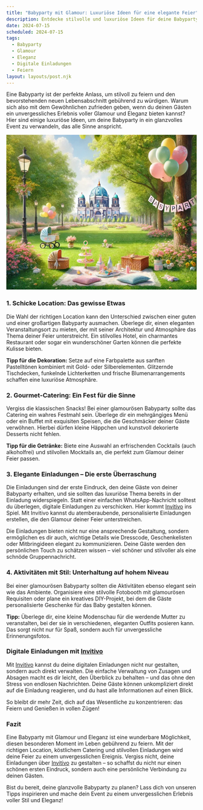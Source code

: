 ```yaml
---
title: "Babyparty mit Glamour: Luxuriöse Ideen für eine elegante Feier"
description: Entdecke stilvolle und luxuriöse Ideen für deine Babyparty, die den besonderen Moment gebührend feiern – inklusive Tipps für persönliche digitale Einladungen, die den Glamour perfekt unterstreichen.
date: 2024-07-15
scheduled: 2024-07-15
tags:
  - Babyparty
  - Glamour
  - Eleganz
  - Digitale Einladungen
  - Feiern
layout: layouts/post.njk
---
```


Eine Babyparty ist der perfekte Anlass, um stilvoll zu feiern und den bevorstehenden neuen Lebensabschnitt gebührend zu würdigen. Warum sich also mit dem Gewöhnlichen zufrieden geben, wenn du deinen Gästen ein unvergessliches Erlebnis voller Glamour und Eleganz bieten kannst? Hier sind einige luxuriöse Ideen, um deine Babyparty in ein glanzvolles Event zu verwandeln, das alle Sinne anspricht.

![Glamouröse Babyparty](/img/picnic-park.webp)

### 1. **Schicke Location: Das gewisse Etwas**

Die Wahl der richtigen Location kann den Unterschied zwischen einer guten und einer großartigen Babyparty ausmachen. Überlege dir, einen eleganten Veranstaltungsort zu mieten, der mit seiner Architektur und Atmosphäre das Thema deiner Feier unterstreicht. Ein stilvolles Hotel, ein charmantes Restaurant oder sogar ein wunderschöner Garten können die perfekte Kulisse bieten.

**Tipp für die Dekoration:** Setze auf eine Farbpalette aus sanften Pastelltönen kombiniert mit Gold- oder Silberelementen. Glitzernde Tischdecken, funkelnde Lichterketten und frische Blumenarrangements schaffen eine luxuriöse Atmosphäre.

### 2. **Gourmet-Catering: Ein Fest für die Sinne**

Vergiss die klassischen Snacks! Bei einer glamourösen Babyparty sollte das Catering ein wahres Festmahl sein. Überlege dir ein mehrgängiges Menü oder ein Buffet mit exquisiten Speisen, die die Geschmäcker deiner Gäste verwöhnen. Hierbei dürfen kleine Häppchen und kunstvoll dekorierte Desserts nicht fehlen.

**Tipp für die Getränke:** Biete eine Auswahl an erfrischenden Cocktails (auch alkoholfrei) und stilvollen Mocktails an, die perfekt zum Glamour deiner Feier passen.

### 3. **Elegante Einladungen – Die erste Überraschung**

Die Einladungen sind der erste Eindruck, den deine Gäste von deiner Babyparty erhalten, und sie sollten das luxuriöse Thema bereits in der Einladung widerspiegeln. Statt einer einfachen WhatsApp-Nachricht solltest du überlegen, digitale Einladungen zu verschicken. Hier kommt [Invitivo](https://invitivo.com) ins Spiel. Mit Invitivo kannst du atemberaubende, personalisierte Einladungen erstellen, die den Glamour deiner Feier unterstreichen.

Die Einladungen bieten nicht nur eine ansprechende Gestaltung, sondern ermöglichen es dir auch, wichtige Details wie Dresscode, Geschenkelisten oder Mitbringideen elegant zu kommunizieren. Deine Gäste werden den persönlichen Touch zu schätzen wissen – viel schöner und stilvoller als eine schnöde Gruppennachricht.

### 4. **Aktivitäten mit Stil: Unterhaltung auf hohem Niveau**

Bei einer glamourösen Babyparty sollten die Aktivitäten ebenso elegant sein wie das Ambiente. Organisiere eine stilvolle Fotobooth mit glamourösen Requisiten oder plane ein kreatives DIY-Projekt, bei dem die Gäste personalisierte Geschenke für das Baby gestalten können.

**Tipp:** Überlege dir, eine kleine Modenschau für die werdende Mutter zu veranstalten, bei der sie in verschiedenen, eleganten Outfits posieren kann. Das sorgt nicht nur für Spaß, sondern auch für unvergessliche Erinnerungsfotos.

### **Digitale Einladungen mit [Invitivo](https://invitivo.com/create)**

Mit [Invitivo](https://invitivo.com) kannst du deine digitalen Einladungen nicht nur gestalten, sondern auch direkt verwalten. Die einfache Verwaltung von Zusagen und Absagen macht es dir leicht, den Überblick zu behalten – und das ohne den Stress von endlosen Nachrichten. Deine Gäste können unkompliziert direkt auf die Einladung reagieren, und du hast alle Informationen auf einen Blick.

So bleibt dir mehr Zeit, dich auf das Wesentliche zu konzentrieren: das Feiern und Genießen in vollen Zügen!

### **Fazit**

Eine Babyparty mit Glamour und Eleganz ist eine wunderbare Möglichkeit, diesen besonderen Moment im Leben gebührend zu feiern. Mit der richtigen Location, köstlichem Catering und stilvollen Einladungen wird deine Feier zu einem unvergesslichen Ereignis. Vergiss nicht, deine Einladungen über [Invitivo](https://invitivo.com) zu gestalten – so schaffst du nicht nur einen schönen ersten Eindruck, sondern auch eine persönliche Verbindung zu deinen Gästen.

Bist du bereit, deine glanzvolle Babyparty zu planen? Lass dich von unseren Tipps inspirieren und mache dein Event zu einem unvergesslichen Erlebnis voller Stil und Eleganz!
